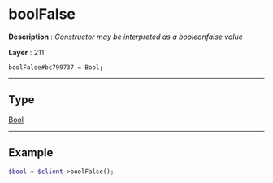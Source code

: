 # boolFalse

**Description** : *Constructor may be interpreted as a booleanfalse value*

**Layer** : 211

```tl
boolFalse#bc799737 = Bool;
```

---

## Type

[Bool](type/Bool)

---

## Example

```php
$bool = $client->boolFalse();
```